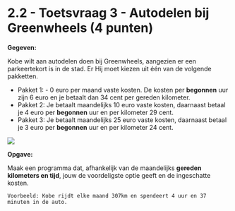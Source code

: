 # 2.2 - Toetsvraag 3 - Autodelen bij Greenwheels (4 punten)

**Gegeven:** 

Kobe wilt aan autodelen doen bij Greenwheels, aangezien er een parkeertekort is in de stad. Er Hij moet kiezen uit één van de volgende pakketten.

* Pakket 1: - 0 euro per maand vaste kosten. De kosten per **begonnen** uur zijn 6 euro en je betaalt dan 34 cent per gereden kilometer. 
* Pakket 2: Je betaalt maandelijks 10 euro vaste kosten, daarnaast betaal je 4 euro per **begonnen** uur en per kilometer 29 cent. 
* Pakket 3: Je betaalt maandelijks 25 euro vaste kosten, daarnaast betaal je 3 euro per **begonnen** uur en per kilometer 24 cent.  

<img src="https://www.netsolutions.com/insights/wp-content/uploads/2019/07/essential-features-for-building-a-ride-sharing-app.jpg"/>

**Opgave:** 

Maak een programma dat, afhankelijk van de maandelijks **gereden kilometers en tijd**, jouw de voordeligste optie geeft en de ingeschatte kosten.

```
Voorbeeld: Kobe rijdt elke maand 307km en spendeert 4 uur en 37 minuten in de auto.

```
